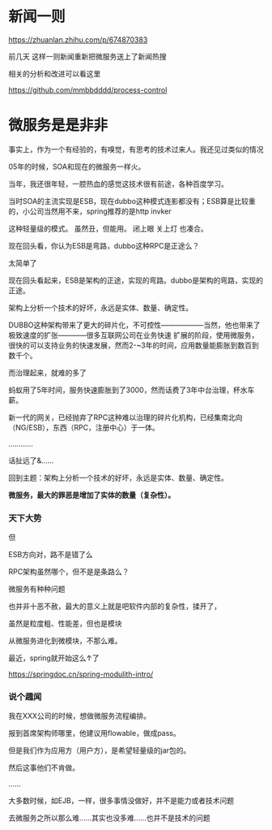 # 新闻一则

https://zhuanlan.zhihu.com/p/674870383

前几天 这样一则新闻重新把微服务送上了新闻热搜


相关的分析和改进可以看这里

https://github.com/mmbbdddd/process-control



# 微服务是是非非

事实上，作为一个有经验的，有嗅觉，有思考的技术过来人。我还见过类似的情况

05年的时候，SOA和现在的微服务一样火。

当年，我还很年轻，一腔热血的感觉这技术很有前途，各种百度学习。

当时SOA的主流实现是ESB，现在dubbo这种模式连影都没有；ESB算是比较重的，小公司当然用不来，spring推荐的是http invker

这种轻量级的模式。 虽然丑，但能用。 闭上眼  关上灯 也凑合。


现在回头看，你认为ESB是弯路，dubbo这种RPC是正途么？  

太简单了

现在回头看起来，ESB是架构的正途，实现的弯路。dubbo是架构的弯路，实现的正途。

架构上分析一个技术的好坏，永远是实体、数量、确定性。

DUBBO这种架构带来了更大的碎片化，不可控性——————当然，他也带来了极致速度的扩张————很多互联网公司在业务快速
扩展的阶段，使用微服务，很快的可以支持业务的快速发展，然而2-~3年的时间，应用数量能膨胀到数百到数千个。

而治理起来，就难的多了

蚂蚁用了5年时间，服务快速膨胀到了3000，然而话费了3年中台治理，杯水车薪。


新一代的网关，已经抛弃了RPC这种难以治理的碎片化机构，已经集南北向（NG/ESB），东西（RPC，注册中心）于一体。


…………

话扯远了&……

回到主题：架构上分析一个技术的好坏，永远是实体、数量、确定性。


**微服务，最大的罪恶是增加了实体的数量（复杂性）。**


### 天下大势

但

ESB方向对，路不是错了么

RPC架构虽然哪个，但不是是条路么？

微服务有种种问题

也并非十恶不赦，最大的意义上就是吧软件内部的复杂性，揉开了，

虽然是粒度粗、性能差，但也是模块

从微服务进化到微模块，不那么难。


最近，spring就开始这么↑了

https://springdoc.cn/spring-modulith-intro/



### 说个趣闻

我在XXX公司的时候，想做微服务流程编排。

报到首席架构师哪里，他建议用flowable，做成pass。

但是我们作为应用方（用户方），是希望轻量级的jar包的。

然后这事他们不肯做。

……

大多数时候，如EJB，一样，很多事情没做好，并不是能力或者技术问题

去微服务之所以那么难……其实也没多难……也并不是技术的问题







